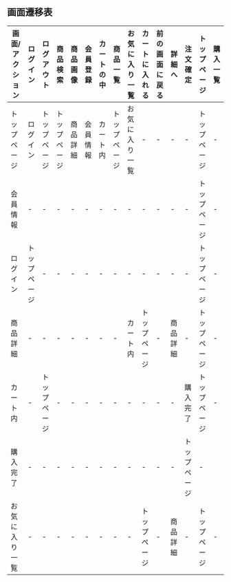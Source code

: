 ## 画面遷移表

|画面/アクション|ログイン|ログアウト|商品検索|商品画像|会員登録|カートの中|商品一覧|お気に入り一覧|カートに入れる|前の画面に戻る|詳細へ|注文確定|トップページ|購入一覧|
|-|-|-|-|-|-|-|-|-|-|-|-|-|-|-|
|トップページ|ログイン|トップページ|トップページ|商品詳細|会員情報|カート内|トップページ|お気に入り一覧|-|-|-|-|トップページ|-|
|会員情報|-|-|-|-|-|-|-|-|-|-|-|-|トップページ|-|
|ログイン|トップページ|-|-|-|-|-|-|-|-|-|-|-|トップページ|-|
|商品詳細|-|-|-|-|-|-|-|カート内|トップページ|-|商品詳細|-|トップページ|-|
|カート内|-|トップページ|-|-|-|-|-|-|-|-|-|購入完了|トップページ|-|
|購入完了|-|-|-|-|-|-|-|-|-|-|-|トップページ|-|
|お気に入り一覧|-|-|-|-|-|-|-|-|トップページ|-|商品詳細|-|トップページ|-|
